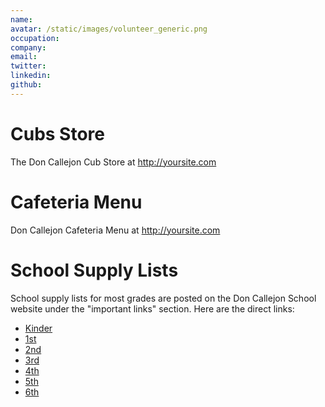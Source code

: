 ```yaml
---
name:
avatar: /static/images/volunteer_generic.png
occupation: 
company: 
email: 
twitter: 
linkedin: 
github: 
---
```


# Cubs Store

The Don Callejon Cub Store at http://yoursite.com 

# Cafeteria Menu

Don Callejon Cafeteria Menu at http://yoursite.com 

# School Supply Lists

School supply lists for most grades are posted on the Don Callejon School website under the "important links" section. Here are the direct links:


- [Kinder](http://callejon-scusd-ca.schoolloop.com/file/1500178972004/1345278145234/8230481467573700805.pdf)
- [1st](http://callejon-scusd-ca.schoolloop.com/file/1500178972004/1345278145234/6299594324495764392.pdf)
- [2nd](http://callejon-scusd-ca.schoolloop.com/file/1500178972004/1345278145234/8635376231064517073.pdf)
- [3rd](http://callejon-scusd-ca.schoolloop.com/file/1500178972004/1345278145234/6857359790394247514.pdf)
- [4th](http://callejon-scusd-ca.schoolloop.com/file/1500178972004/1345278145234/1435170184201841090.pdf)
- [5th](http://callejon-scusd-ca.schoolloop.com/file/1500178972004/1345278145234/1623672677162879987.pdf)
- [6th](http://callejon-scusd-ca.schoolloop.com/file/1500178972004/1345278145234/737110541320780055.pdf)